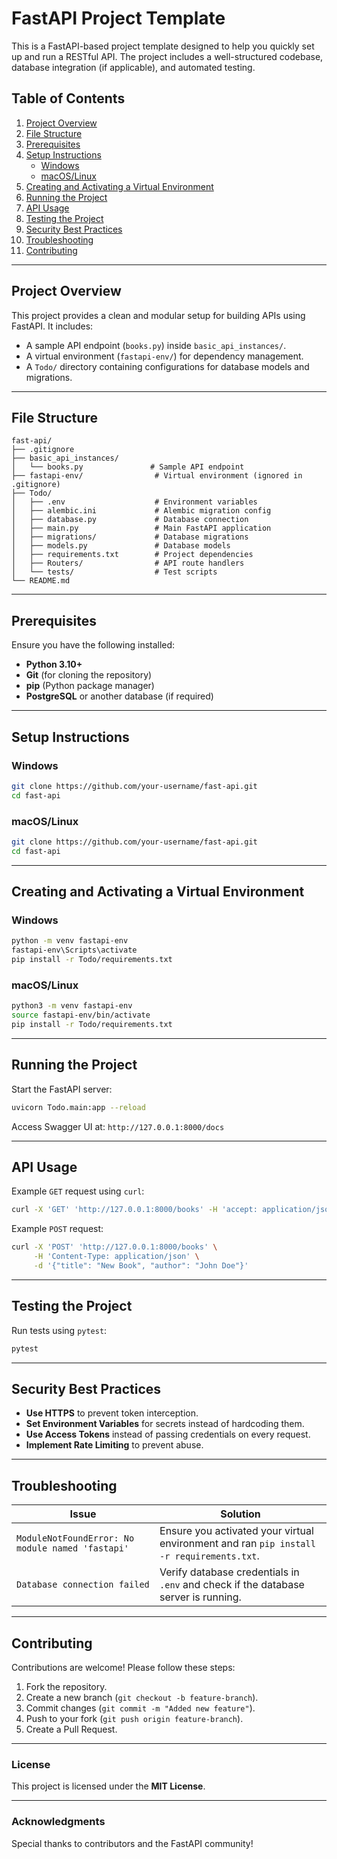 # **FastAPI Project Template**

This is a FastAPI-based project template designed to help you quickly set up and run a RESTful API. The project includes a well-structured codebase, database integration (if applicable), and automated testing.

## **Table of Contents**

1. [Project Overview](#project-overview)
2. [File Structure](#file-structure)
3. [Prerequisites](#prerequisites)
4. [Setup Instructions](#setup-instructions)
   - [Windows](#windows)
   - [macOS/Linux](#macoslinux)
5. [Creating and Activating a Virtual Environment](#creating-and-activating-a-virtual-environment)
6. [Running the Project](#running-the-project)
7. [API Usage](#api-usage)
8. [Testing the Project](#testing-the-project)
9. [Security Best Practices](#security-best-practices)
10. [Troubleshooting](#troubleshooting)
11. [Contributing](#contributing)

---

## **Project Overview**

This project provides a clean and modular setup for building APIs using FastAPI. It includes:

- A sample API endpoint (`books.py`) inside `basic_api_instances/`.
- A virtual environment (`fastapi-env/`) for dependency management.
- A `Todo/` directory containing configurations for database models and migrations.

---

## **File Structure**

```
fast-api/
├── .gitignore
├── basic_api_instances/
│   └── books.py               # Sample API endpoint
├── fastapi-env/                # Virtual environment (ignored in .gitignore)
├── Todo/
│   ├── .env                    # Environment variables
│   ├── alembic.ini             # Alembic migration config
│   ├── database.py             # Database connection
│   ├── main.py                 # Main FastAPI application
│   ├── migrations/             # Database migrations
│   ├── models.py               # Database models
│   ├── requirements.txt        # Project dependencies
│   ├── Routers/                # API route handlers
│   └── tests/                  # Test scripts
└── README.md
```

---

## **Prerequisites**

Ensure you have the following installed:

- **Python 3.10+**
- **Git** (for cloning the repository)
- **pip** (Python package manager)
- **PostgreSQL** or another database (if required)

---

## **Setup Instructions**

### **Windows**

```sh
git clone https://github.com/your-username/fast-api.git
cd fast-api
```

### **macOS/Linux**

```sh
git clone https://github.com/your-username/fast-api.git
cd fast-api
```

---

## **Creating and Activating a Virtual Environment**

### **Windows**

```sh
python -m venv fastapi-env
fastapi-env\Scripts\activate
pip install -r Todo/requirements.txt
```

### **macOS/Linux**

```sh
python3 -m venv fastapi-env
source fastapi-env/bin/activate
pip install -r Todo/requirements.txt
```

---

## **Running the Project**

Start the FastAPI server:

```sh
uvicorn Todo.main:app --reload
```

Access Swagger UI at: `http://127.0.0.1:8000/docs`

---

## **API Usage**

Example `GET` request using `curl`:

```sh
curl -X 'GET' 'http://127.0.0.1:8000/books' -H 'accept: application/json'
```

Example `POST` request:

```sh
curl -X 'POST' 'http://127.0.0.1:8000/books' \
     -H 'Content-Type: application/json' \
     -d '{"title": "New Book", "author": "John Doe"}'
```

---

## **Testing the Project**

Run tests using `pytest`:

```sh
pytest
```

---

## **Security Best Practices**

- **Use HTTPS** to prevent token interception.
- **Set Environment Variables** for secrets instead of hardcoding them.
- **Use Access Tokens** instead of passing credentials on every request.
- **Implement Rate Limiting** to prevent abuse.

---

## **Troubleshooting**

| Issue                                            | Solution                                                                                 |
| ------------------------------------------------ | ---------------------------------------------------------------------------------------- |
| `ModuleNotFoundError: No module named 'fastapi'` | Ensure you activated your virtual environment and ran `pip install -r requirements.txt`. |
| `Database connection failed`                     | Verify database credentials in `.env` and check if the database server is running.       |

---

## **Contributing**

Contributions are welcome! Please follow these steps:

1. Fork the repository.
2. Create a new branch (`git checkout -b feature-branch`).
3. Commit changes (`git commit -m "Added new feature"`).
4. Push to your fork (`git push origin feature-branch`).
5. Create a Pull Request.

---

### **License**

This project is licensed under the **MIT License**.

---

### **Acknowledgments**

Special thanks to contributors and the FastAPI community!
